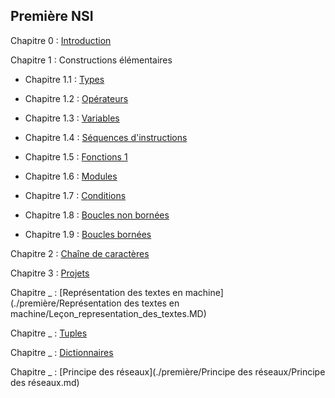 ## Première NSI

Chapitre 0 : [Introduction](./Introduction/Introduction.md)

Chapitre 1 : Constructions élémentaires

- Chapitre 1.1 : [Types](./Constructions%20élémentaires/Types.md)

- Chapitre 1.2 : [Opérateurs](./Constructions%20élémentaires/Opérateurs.md)

- Chapitre 1.3 : [Variables](./Constructions%20élémentaires/Variables.md)

- Chapitre 1.4 : [Séquences d'instructions](./Constructions%20élémentaires/Séquences.md)

- Chapitre 1.5 : [Fonctions 1](./Constructions%20élémentaires/Fonctions_1.md)

- Chapitre 1.6 : [Modules](./Constructions%20élémentaires/Modules.md)

- Chapitre 1.7 : [Conditions](./Constructions%20élémentaires/Conditions.md)

- Chapitre 1.8 : [Boucles non bornées](./Constructions%20élémentaires/Boucles_non_bornées.md)

- Chapitre 1.9 : [Boucles bornées](./Constructions%20élémentaires/Boucles_bornées.md)

Chapitre 2 : [Chaîne de caractères](./Chaîne%20de%20caractère/Chaine_de_caractere.md)

Chapitre 3 : [Projets](./Projets/Projets.md)

Chapitre _ : [Représentation des textes en machine](./première/Représentation des textes en machine/Leçon_representation_des_textes.MD)



Chapitre _ : [Tuples](./première/Tuples/Tuples.md)

Chapitre _ : [Dictionnaires](./première/Dictionnaires/Dictionnaires.md)

Chapitre _ : [Principe des réseaux](./première/Principe des réseaux/Principe des réseaux.md)